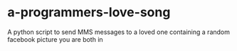 # a-programmers-love-song
A python script to send MMS messages to a loved one containing a random facebook picture you are both in
